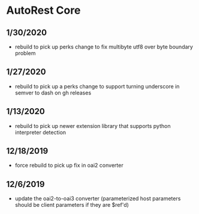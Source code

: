 # AutoRest Core 

## 1/30/2020
- rebuild to pick up perks change to fix multibyte utf8 over byte boundary problem

## 1/27/2020
- rebuild to pick up a perks change to support turning underscore in semver to dash on gh releases

## 1/13/2020
- rebuild to pick up newer extension library that supports python interpreter detection

## 12/18/2019
- force rebuild to pick up fix in oai2 converter

## 12/6/2019
- update the oai2-to-oai3 converter (parameterized host parameters should be client parameters if they are $ref'd)